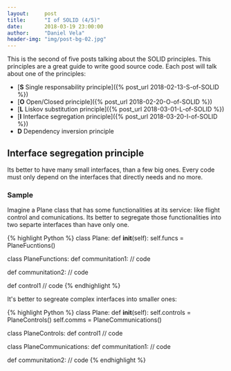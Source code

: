 ```yaml
---
layout:     post
title:      "I of SOLID (4/5)"
date:       2018-03-19 23:00:00
author:     "Daniel Vela"
header-img: "img/post-bg-02.jpg"
---
```


This is the second of five posts talking about the SOLID principles. This principles are a great guide to write good source code. Each post will talk about one of the principles:

* [**S** Single responsability principle]({% post_url 2018-02-13-S-of-SOLID %})
* [**O** Open/Closed principle]({% post_url 2018-02-20-O-of-SOLID %})
* [**L** Liskov substitution principle]({% post_url 2018-03-01-L-of-SOLID %})
* [**I** Interface segregation principle]({% post_url 2018-03-20-I-of-SOLID %})
* **D** Dependency inversion principle

## Interface segregation principle

Its better to have many small interfaces, than a few big ones. Every code must only depend on the interfaces that directly needs and no more.

### Sample

Imagine a Plane class that has some functionalities at its service: like flight control and comunications. Its better to segregate those functionalities into two separte interfaces than have only one.

{% highlight Python %}
class Plane:
  def __init__(self):
    self.funcs = PlaneFucntions()

class PlaneFunctions:
  def communitation1:
   // code

  def communitation2:
    // code

  def control1
    // code
{% endhighlight %}

It's better to segreate complex interfaces into smaller ones:

{% highlight Python %}
class Plane:
  def __init__(self):
    self.controls = PlaneControls()
    self.comms = PlaneCommunications()

class PlaneControls:
  def control1
    // code

class PlaneCommunications:
  def communitation1:
   // code

  def communitation2:
    // code
{% endhighlight %}